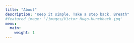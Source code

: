```yaml
---
title: "About"
description: "Keep it simple. Take a step back. Breath"
#featured_image: '/images/Victor_Hugo-Hunchback.jpg'
menu:
  main:
    weight: 1
---
```

